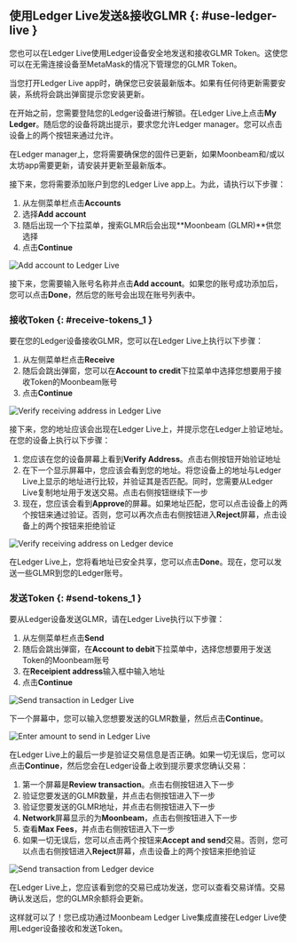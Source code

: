 ## 使用Ledger Live发送&接收GLMR {: #use-ledger-live }

您也可以在Ledger Live使用Ledger设备安全地发送和接收GLMR Token。这使您可以在无需连接设备至MetaMask的情况下管理您的GLMR Token。

当您打开Ledger Live app时，确保您已安装最新版本。如果有任何待更新需要安装，系统将会跳出弹窗提示您安装更新。

在开始之前，您需要登陆您的Ledger设备进行解锁。在Ledger Live上点击**My Ledger**。随后您的设备将跳出提示，要求您允许Ledger manager。您可以点击设备上的两个按钮来通过允许。

在Ledger manager上，您将需要确保您的固件已更新，如果Moonbeam和/或以太坊app需要更新，请安装并更新至最新版本。

接下来，您将需要添加账户到您的Ledger Live app上。为此，请执行以下步骤：

1. 从左侧菜单栏点击**Accounts**
2. 选择**Add account**
3. 随后出现一个下拉菜单，搜索GLMR后会出现**Moonbeam (GLMR)**供您选择
4. 点击**Continue**

![Add account to Ledger Live](/images/tokens/connect/ledger/moonbeam/ledger-12.webp)

接下来，您需要输入账号名称并点击**Add account**。如果您的账号成功添加后，您可以点击**Done**，然后您的账号会出现在账号列表中。

### 接收Token {: #receive-tokens_1 }

要在您的Ledger设备接收GLMR，您可以在Ledger Live上执行以下步骤：

1. 从左侧菜单栏点击**Receive**
2. 随后会跳出弹窗，您可以在**Account to credit**下拉菜单中选择您想要用于接收Token的Moonbeam账号
3. 点击**Continue**

![Verify receiving address in Ledger Live](/images/tokens/connect/ledger/moonbeam/ledger-13.webp)

接下来，您的地址应该会出现在Ledger Live上，并提示您在Ledger上验证地址。在您的设备上执行以下步骤：

1. 您应该在您的设备屏幕上看到**Verify Address**。点击右侧按钮开始验证地址
2. 在下一个显示屏幕中，您应该会看到您的地址。将您设备上的地址与Ledger Live上显示的地址进行比较，并验证其是否匹配。同时，您需要从Ledger Live复制地址用于发送交易。点击右侧按钮继续下一步
3. 现在，您应该会看到**Approve**的屏幕。如果地址匹配，您可以点击设备上的两个按钮来通过验证。否则，您可以再次点击右侧按钮进入**Reject**屏幕，点击设备上的两个按钮来拒绝验证

![Verify receiving address on Ledger device](/images/tokens/connect/ledger/moonbeam/ledger-14.webp)

在Ledger Live上，您将看地址已安全共享，您可以点击**Done**。现在，您可以发送一些GLMR到您的Ledger账号。

### 发送Token {: #send-tokens_1 }

要从Ledger设备发送GLMR，请在Ledger Live执行以下步骤：

1. 从左侧菜单栏点击**Send**
2. 随后会跳出弹窗，在**Account to debit**下拉菜单中，选择您想要用于发送Token的Moonbeam账号
3. 在**Receipient address**输入框中输入地址
4. 点击**Continue**

![Send transaction in Ledger Live](/images/tokens/connect/ledger/moonbeam/ledger-15.webp)

下一个屏幕中，您可以输入您想要发送的GLMR数量，然后点击**Continue**。

![Enter amount to send in Ledger Live](/images/tokens/connect/ledger/moonbeam/ledger-16.webp)

在Ledger Live上的最后一步是验证交易信息是否正确。如果一切无误后，您可以点击**Continue**，然后您会在Ledger设备上收到提示要求您确认交易：

1. 第一个屏幕是**Review transaction**。点击右侧按钮进入下一步
2. 验证您要发送的GLMR数量，并点击右侧按钮进入下一步
3. 验证您要发送的GLMR地址，并点击右侧按钮进入下一步
4. **Network**屏幕显示的为**Moonbeam**，点击右侧按钮进入下一步
5. 查看**Max Fees**，并点击右侧按钮进入下一步
6. 如果一切无误后，您可以点击两个按钮来**Accept and send**交易。否则，您可以点击右侧按钮进入**Reject**屏幕，点击设备上的两个按钮来拒绝验证

![Send transaction from Ledger device](/images/tokens/connect/ledger/moonbeam/ledger-17.webp)

在Ledger Live上，您应该看到您的交易已成功发送，您可以查看交易详情。交易确认发送后，您的GLMR余额将会更新。

这样就可以了！您已成功通过Moonbeam Ledger Live集成直接在Ledger Live使用Ledger设备接收和发送Token。
